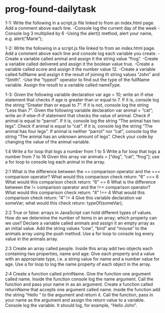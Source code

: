 # prog-found-dailytask

1-1:
Write the following in a script.js file linked to from an index.html page. Add a comment above each line.
-Console log the current day of the week
-Console log 3 multiplied by 6
-Using the alert() method, alert your name, e.g. alert(“Marie”);

1-2:
Write the following in a script.js file linked to from an index.html page. Add a comment above each line and console log each variable you create.
-Create a variable called animal and assign it the string value “frog”.
-Create a variable called delivered and assign it the boolean value true.
-Create a variable called score and assign it the number value 12.
-Create a variable called fullName and assign it the result of joining th string values “John” and “Smith”.
-Use the "typeof" operator to find out the type of the fullName variable. Assign the result to a variable called nameType.

1-3:
Given the following variable declaration var age = 10; write an if-else statement that checks if age is greater than or equal to 7. If it is, console log the string “Greater than or equal to 7”. If it is not, console log the string “Less than 7”.
Given the following variable declaration var animal = “cat”; write an if-else-if-if statement that checks the value of animal.
Check if animal is equal to “parrot”. If it is, console log the string “The animal has two legs”.
Check if animal is equal to “cat”. If it is, console log the string “The animal has four legs”.
If animal is neither “parrot” nor “cat”, console log the string “The animal has an unknown amount of legs”. Check your code by changing the value of the animal variable.

1:4
Write a for loop that logs a number from 1 to 5
Write a for loop that logs a number from 7 to 16
Given this array var animals = [“dog”, “cat”, “frog”]; use a for loop to console log each animal in the array.

2:1
What is the difference between the == comparison operator and the === comparison operator?
What would this comparison check return: “6” === 6
What would this comparison check return: “6” == 6
What is the difference between the != comparison operator and the !== comparison operator?
What would this comparison check return: “4” !== 4
What would this comparison check return: “4” != 4
Give this variable declaration var someVar; what would this check return: typeOf(someVar);

2:2
True or false: arrays in JavaScript can hold different types of values.
How do we determine the number of items in an array; which property can we use?
Declare a variable called animals and assign it an empty array as an initial value.
Add the string values “cow”, “bird” and “mouse” to the animals array using the push method.
Use a for loop to console log every value in the animals array.

2:3
Create an array called people.
Inside this array add two objects each containing two properties, name and age.
Give each property and a value with an appropriate type, i.e. a string value for name and a number value for age.
Use a for loop to log the name property of each object in the array.

2:4
Create a function called printName.
Give the function one argument called name.
Inside the function console log the name argument.
Call the function and pass your name in as an argument.
Create a function called returnName that accepts one argument called name.
Inside the function add the string “Hello “ to the argument and return it.
Call the function, pass in your name as the argument and assign the return value to a variable.
Console log the variable. It should log, for example, “Hello John”.
